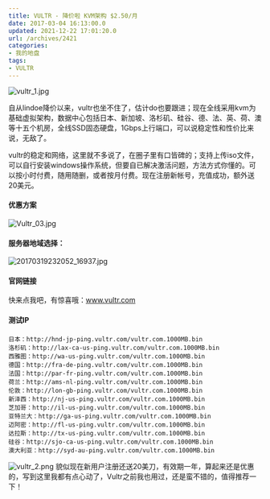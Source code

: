 ```yaml
---
title: VULTR - 降价啦 KVM架构 $2.50/月
date: 2017-03-04 16:13:00.0
updated: 2021-12-22 17:01:20.0
url: /archives/2421
categories: 
- 我的地盘
tags: 
- VULTR
---
```


<p><img src="https://cdn.uu126.cn/usr/uploads/2017/03/3646295338.jpg" alt="vultr_1.jpg" title="vultr_1.jpg"></p><p>自从lindoe降价以来，vultr也坐不住了，估计do也要跟进；现在全线采用kvm为基础虚拟架构，数据中心包括日本、新加坡、洛杉矶、硅谷、德、法、英、荷、澳等十五个机房，全线SSD固态硬盘，1Gbps上行端口，可以说稳定性和性价比来说，无敌了。</p><p>vultr的稳定和网络，这里就不多说了，在圈子里有口皆碑的；支持上传iso文件，可以自行安装windows操作系统，但要自已解决激活问题，方法方式你懂的。可以按小时付费，随用随删，或者按月付费。现在注册新帐号，充值成功，额外送20美元。</p><h4>优惠方案</h4><p><img src="https://cdn.uu126.cn/usr/uploads/2017/03/655407402.jpg" alt="Vultr_03.jpg" title="Vultr_03.jpg"></p><h4>服务器地域选择：</h4><p><img src="https://cdn.uu126.cn/usr/uploads/2017/03/817348544.jpg" alt="20170319232052_16937.jpg" title="20170319232052_16937.jpg"></p><h4>官网链接</h4><p>快来点我吧，有惊喜哦：<a href="http://www.vultr.com/?ref=6826238">www.vultr.com</a></p><h4>测试IP</h4><pre><code class="lang-python">日本：http://hnd-jp-ping.vultr.com/vultr.com.1000MB.bin
洛杉矶：http://lax-ca-us-ping.vultr.com/vultr.com.1000MB.bin
西雅图：http://wa-us-ping.vultr.com/vultr.com.1000MB.bin
德国：http://fra-de-ping.vultr.com/vultr.com.1000MB.bin
法国：http://par-fr-ping.vultr.com/vultr.com.1000MB.bin
荷兰：http://ams-nl-ping.vultr.com/vultr.com.1000MB.bin
伦敦：http://lon-gb-ping.vultr.com/vultr.com.1000MB.bin
新泽西：http://nj-us-ping.vultr.com/vultr.com.1000MB.bin
芝加哥：http://il-us-ping.vultr.com/vultr.com.1000MB.bin
亚特兰大：http://ga-us-ping.vultr.com/vultr.com.1000MB.bin
迈阿密：http://fl-us-ping.vultr.com/vultr.com.1000MB.bin
达拉斯：http://tx-us-ping.vultr.com/vultr.com.1000MB.bin
硅谷：http://sjo-ca-us-ping.vultr.com/vultr.com.1000MB.bin
澳大利亚：http://syd-au-ping.vultr.com/vultr.com.1000MB.bin</code></pre><p><img src="https://cdn.uu126.cn/usr/uploads/2017/03/2666793064.png" alt="vultr_2.png" title="vultr_2.png"> 貌似现在新用户注册还送20美刀，有效期一年，算起来还是优惠的，写到这里我都有点心动了，Vultr之前我也用过，还是蛮不错的，值得推荐一下！</p>